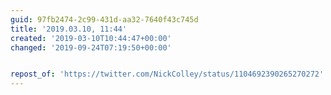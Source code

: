 ```yaml
---
guid: 97fb2474-2c99-431d-aa32-7640f43c745d
title: '2019.03.10, 11:44'
created: '2019-03-10T10:44:47+00:00'
changed: '2019-09-24T07:19:50+00:00'


repost_of: 'https://twitter.com/NickColley/status/1104692390265270272'
---
```


